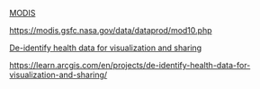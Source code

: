 [MODIS](https://modis.gsfc.nasa.gov/data/dataprod/mod10.php)

https://modis.gsfc.nasa.gov/data/dataprod/mod10.php

[De-identify health data for visualization and sharing](https://learn.arcgis.com/en/projects/de-identify-health-data-for-visualization-and-sharing/)

https://learn.arcgis.com/en/projects/de-identify-health-data-for-visualization-and-sharing/
